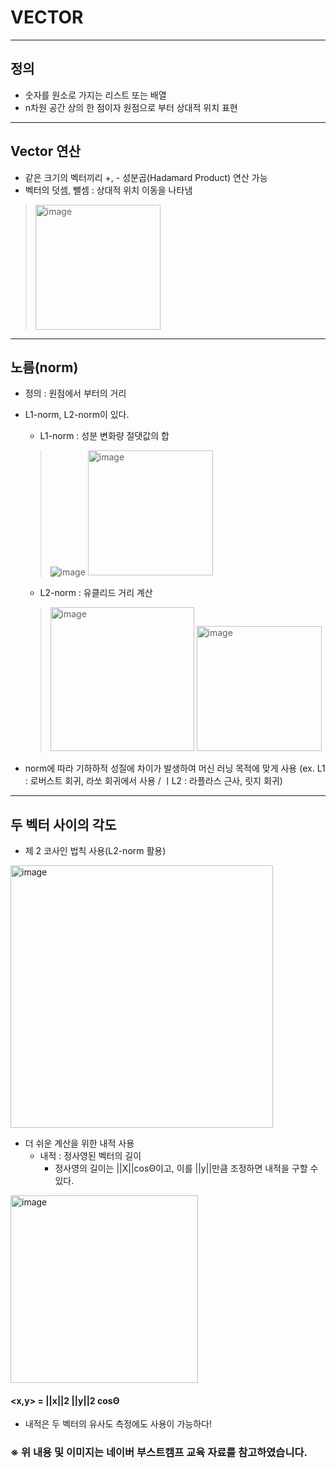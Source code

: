 # VECTOR

* * *
## 정의 

* 숫자를 원소로 가지는 리스트 또는 배열
* n차원 공간 상의 한 점이자 원점으로 부터 상대적 위치 표현

* * *

## Vector 연산
* 같은 크기의 벡터끼리 +, - 성분곱(Hadamard Product) 연산 가능
* 벡터의 덧셈, 뺄셈 : 상대적 위치 이동을 나타냄
> <img width="200" alt="image" src="https://user-images.githubusercontent.com/93971443/191453891-23b54887-30dd-49a2-8895-9f5ad7d60e25.png">

* * *

## 노름(norm)
* 정의 : 원점에서 부터의 거리
* L1-norm, L2-norm이 있다.
  - L1-norm : 성분 변화량 절댓값의 합
  > ![image](https://user-images.githubusercontent.com/93971443/191454400-b2e0ac4d-a209-47b2-adc3-f13864b3e143.png)
  > <img width="200" alt="image" src="https://user-images.githubusercontent.com/93971443/191454768-f2fb0298-8a4e-4260-8a36-870984d34f3b.png">

  - L2-norm : 유클리드 거리 계산
  > <img width="230" alt="image" src="https://user-images.githubusercontent.com/93971443/191454500-d0d3603f-c172-4055-a53b-271a047f7b0e.png">
  > <img width="200" alt="image" src="https://user-images.githubusercontent.com/93971443/191454787-d3e8ef93-4422-4f80-9382-2a3f030b961e.png">
* norm에 따라 기하하적 성질에 차이가 발생하여 머신 러닝 목적에 맞게 사용
 (ex. L1 : 로버스트 회귀, 라쏘 회귀에서 사용 / ㅣL2 : 라플라스 근사, 릿지 회귀)

* * *

## 두 벡터 사이의 각도
* 제 2 코사인 법칙 사용(L2-norm 활용)
<img width="420" alt="image" src="https://user-images.githubusercontent.com/93971443/191457605-f15db710-6b97-4a53-9dc8-c74d2bdfda32.png">

* 더 쉬운 계산을 위한 내적 사용
  - 내적 : 정사영된 벡터의 길이
    * 정사영의 길이는 ||X||cosΘ이고, 이를 ||y||만큼 조정하면 내적을 구할 수 있다.
<img width="300" alt="image" src="https://user-images.githubusercontent.com/93971443/191460404-1ed72fbb-345e-4255-a940-7e2c554ec2a1.png">

 #### <x,y> = ||x||2 ||y||2 cosΘ
 * 내적은 두 벡터의 유사도 측정에도 사용이 가능하다!





### ※ 위 내용 및 이미지는 네이버 부스트캠프 교육 자료를 참고하였습니다.
